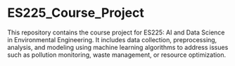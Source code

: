 # ES225_Course_Project
This repository contains the course project for ES225: AI and Data Science in Environmental Engineering. It includes data collection, preprocessing, analysis, and modeling using machine learning algorithms to address issues such as pollution monitoring, waste management, or resource optimization.
